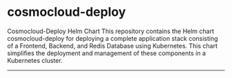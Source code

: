 # cosmocloud-deploy

Cosmocloud-Deploy Helm Chart
This repository contains the Helm chart cosmocloud-deploy for deploying a complete application stack consisting of a Frontend, Backend, and Redis Database using Kubernetes. This chart simplifies the deployment and management of these components in a Kubernetes cluster.

______


